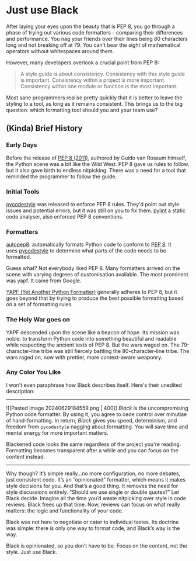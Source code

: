 # Just use Black
After laying your eyes upon the beauty that is PEP 8, you go through a phase of trying out various code formatters - comparing their differences and performance. You nag your friends over their lines being 80 characters long and not breaking off at 79. You can't bear the sight of mathematical operators without whitespaces around them.

However, many developers overlook a crucial point from PEP 8:
> A style guide is about consistency. Consistency with this style guide is important. Consistency within a project is more important. Consistency within one module or function is the most important.

Most sane programmers realise pretty quickly that it is better to leave the styling to a tool, as long as it remains consistent. This brings us to the big question: which formatting tool should you and your team use?

## (Kinda) Brief History
### Early Days
Before the release of [PEP 8 (2011)](https://peps.python.org/pep-0008/#a-foolish-consistency-is-the-hobgoblin-of-little-minds), authored by Guido van Rossum himself, the Python scene was a bit like the Wild West. PEP 8 gave us rules to follow, but it also gave birth to endless nitpicking. There was a need for a tool that reminded the programmer to follow the guide.

### Initial Tools
[pycodestyle](https://pypi.org/project/pycodestyle/) was released to enforce PEP 8 rules. They'd point out style issues and potential errors, but it was still on you to fix them.
[pylint](https://pypi.org/project/pylint/) a static code analyser, also enforced PEP 8 conventions.

### Formatters
[autopep8](https://pypi.org/project/autopep8/): automatically formats Python code to conform to [PEP 8](https://www.python.org/dev/peps/pep-0008/). It uses [pycodestyle](https://github.com/PyCQA/pycodestyle) to determine what parts of the code needs to be formatted.

Guess what? Not everybody liked PEP 8. Many formatters arrived on the scene with varying degrees of customisation available. The most prominent was yapf. It came from Google.

[YAPF (Yet Another Python Formatter)](https://pypi.org/project/yapf/0.3.1/) generally adheres to PEP 8, but it goes beyond that by trying to produce the best possible formatting based on a set of formatting rules.

### The Holy War goes on
YAPF descended upon the scene like a beacon of hope. Its mission was noble: to transform Python code into something beautiful and readable while respecting the ancient texts of PEP 8. But the wars waged on. The 79-character-line tribe was still fiercely battling the 80-character-line tribe. The wars raged on, now with prettier, more context-aware weaponry.

### Any Color You Like
I won't even paraphrase how Black describes itself. Here's their unedited description:

------------------------------------------------------------------------
![[Pasted image 20240629184559.png | 400]]
_Black_ is the uncompromising Python code formatter. By using it, you agree to cede control over minutiae of hand-formatting. In return, _Black_ gives you speed, determinism, and freedom from `pycodestyle` nagging about formatting. You will save time and mental energy for more important matters.

Blackened code looks the same regardless of the project you're reading. Formatting becomes transparent after a while and you can focus on the content instead.

-------------------------------------------------------------------------------------------------------------

Why though? It’s simple really…no more configuration, no more debates, just consistent code. It’s an “opinionated” formatter, which means it makes style decisions for you. And that’s a good thing. It removes the need for style discussions entirely. “Should we use single or double quotes?” Let Black decide. Imagine all the time you’d waste nitpicking over style in code reviews. Black frees up that time. Now, reviews can focus on what really matters: the logic and functionality of your code.

Black was not here to negotiate or cater to individual tastes. Its doctrine was simple: there is only one way to format code, and Black’s way is the way.

Black is opinionated, so you don’t have to be. Focus on the content, not the style. Just use Black.
